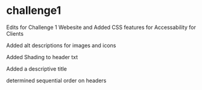 # challenge1

Edits for Challenge 1 Webesite and Added CSS features for Accessability for Clients

Added alt descriptions for images and icons

Added Shading to header txt

Added a descriptive title

determined sequential order on headers
